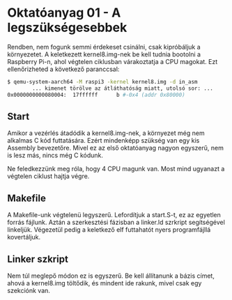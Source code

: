 Oktatóanyag 01 - A legszükségesebbek
====================================

Rendben, nem fogunk semmi érdekeset csinálni, csak kipróbáljuk a környezetet. A keletkezett kernel8.img-nek
be kell tudnia bootolni a Raspberry Pi-n, ahol végtelen ciklusban várakoztatja a CPU magokat. Ezt ellenőrizheted a
következő paranccsal:

```sh
$ qemu-system-aarch64 -M raspi3 -kernel kernel8.img -d in_asm
        ... kimenet törölve az átláthatóság miatt, utolsó sor: ...
0x0000000000080004:  17ffffff      b #-0x4 (addr 0x80000)
```

Start
-----

Amikor a vezérlés átadódik a kernel8.img-nek, a környezet még nem alkalmas C kód futtatására. Ezért mindenképp
szükség van egy kis Assembly bevezetőre. Mivel ez az első oktatóanyag nagyon egyszerű, nem is lesz más, nincs
még C kódunk.

Ne feledkezzünk meg róla, hogy 4 CPU magunk van. Most mind ugyanazt a végtelen ciklust hajtja végre.


Makefile
--------

A Makefile-unk végtelenü legyszerű. Lefordítjuk a start.S-t, ez az egyetlen forrás fájlunk. Aztán a szerkesztési
fázisban a linker.ld szrkript segítségével linkeljük. Végezetül pedig a keletkező elf futtahatót nyers programfájllá
kovertáljuk.

Linker szkript
--------------

Nem túl meglepő módon ez is egyszerű. Be kell állítanunk a bázis címet, ahová a kernel8.img töltődik, és mindent
ide rakunk, mivel csak egy szekciónk van.
